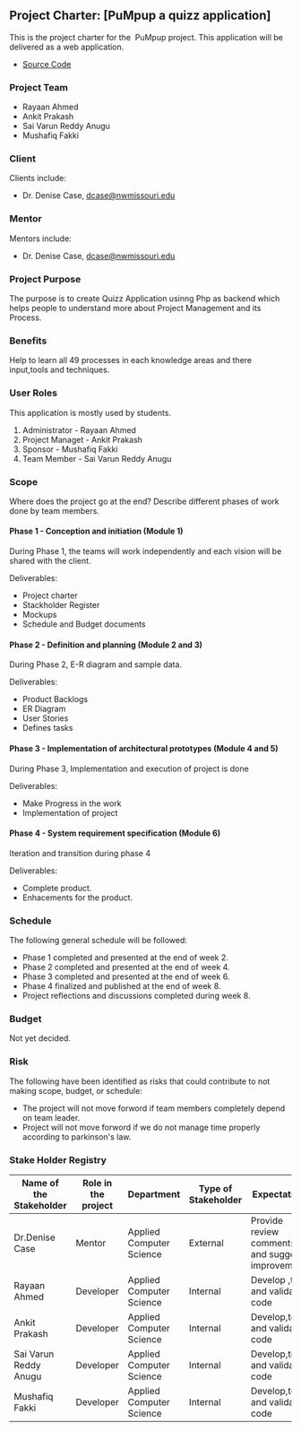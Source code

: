 ## Project Charter: [PuMpup a quizz application]

This is the project charter for the  PuMpup project. This application will be delivered as a web application.

- [Source Code](https://github.com/raybox94/PuMpup)

### Project Team

- Rayaan Ahmed
- Ankit Prakash
- Sai Varun Reddy Anugu
- Mushafiq Fakki

### Client[](https://github.com/raybox94/PuMpup/PROJECT_CHARTER/#client)

Clients include:

- Dr. Denise Case, dcase@nwmissouri.edu

### Mentor[](https://github.com/raybox94/PuMpup/PROJECT_CHARTER/#mentor)

Mentors include:

- Dr. Denise Case, dcase@nwmissouri.edu

### Project Purpose[](https://github.com/raybox94/PuMpup/PROJECT_CHARTER/#project-purpose)

The purpose is to create Quizz Application usinng Php as backend which helps people to understand more about Project Management and its Process.

### Benefits[](https://github.com/raybox94/PuMpup/PROJECT_CHARTER/#benefits)

Help to learn all 49 processes in each knowledge areas and there input,tools and techniques.

### User Roles[](https://github.com/raybox94/PuMpup/PROJECT_CHARTER/#user-roles)

This application is mostly used by students.

1. Administrator - Rayaan Ahmed
2. Project Managet - Ankit Prakash
3. Sponsor - Mushafiq Fakki
4. Team Member - Sai Varun Reddy Anugu

### Scope[](https://github.com/raybox94/PuMpup/PROJECT_CHARTER/#scope)

Where does the project go at the end? Describe different phases of work done by team members.

#### Phase 1 - Conception and initiation (Module 1)[](https://github.com/raybox94/PuMpup/PROJECT_CHARTER/#phase-1---conception-and-initiation-module-1)

 During Phase 1, the teams will work independently and each vision will be shared with the client.

Deliverables:

- Project charter
- Stackholder Register
- Mockups
- Schedule and Budget documents

#### Phase 2 - Definition and planning (Module 2 and 3)[](https://github.com/raybox94/PuMpup/PROJECT_CHARTER/#phase-2---definition-and-planning-module-2-and-3)

During Phase 2, E-R diagram and sample data.

Deliverables:

- Product Backlogs
- ER Diagram 
- User Stories
- Defines tasks

#### Phase 3 - Implementation of architectural prototypes (Module 4 and 5)[](https://github.com/raybox94/PuMpup/PROJECT_CHARTER/#phase-3---implementation-of-architectural-prototypes-module-4-and-5)

During Phase 3, Implementation and execution of project is done

Deliverables:

- Make Progress in the work
- Implementation of project

#### Phase 4 - System requirement specification (Module 6)[](https://github.com/raybox94/PuMpup/PROJECT_CHARTER/#phase-4---system-requirement-specification-module-6)

Iteration and transition during phase 4

Deliverables:

- Complete product.
- Enhacements for the product.

### Schedule[](https://github.com/raybox94/PuMpup/PROJECT_CHARTER/#schedule)

The following general schedule will be followed:

- Phase 1 completed and presented at the end of week 2.
- Phase 2 completed and presented at the end of week 4.
- Phase 3 completed and presented at the end of week 6.
- Phase 4 finalized and published at the end of week 8.
- Project reflections and discussions completed during week 8.

### Budget[](https://github.com/raybox94/PuMpup/PROJECT_CHARTER/#budget)

Not yet decided.

### Risk[](https://github.com/raybox94/PuMpup/PROJECT_CHARTER/#risk)

The following have been identified as risks that could contribute to not making scope, budget, or schedule:

- The project will not move forword if team members completely depend on team leader.
- Project will not move forword if we do not manage time properly according to parkinson's law. 

### Stake Holder Registry

| Name of the Stakeholder 	| Role in the project 	| Department               	| Type of Stakeholder 	| Expectations                                     	| Contact Info           	|
|-------------------------	|---------------------	|--------------------------	|---------------------	|--------------------------------------------------	|------------------------	|
| Dr.Denise Case          	| Mentor              	| Applied Computer Science 	| External            	| Provide review comments and suggest improvements 	| dcase@nwmissouri.edu   	|
| Rayaan Ahmed            	| Developer           	| Applied Computer Science 	| Internal            	| Develop ,test and validate code                  	| s534118@nwmissouri.edu 	|
| Ankit Prakash           	| Developer           	| Applied Computer Science 	| Internal            	| Develop,test and validate code                   	| s533987@nwmissouri.edu 	|
| Sai Varun Reddy Anugu   	| Developer           	| Applied Computer Science 	| Internal            	| Develop,test and validate code                   	| s34089@nwmissouri.edu  	|
| Mushafiq Fakki          	| Developer           	| Applied Computer Science 	| Internal            	| Develop,test and validate code                   	| s534120@nwmissouri.edu 	|